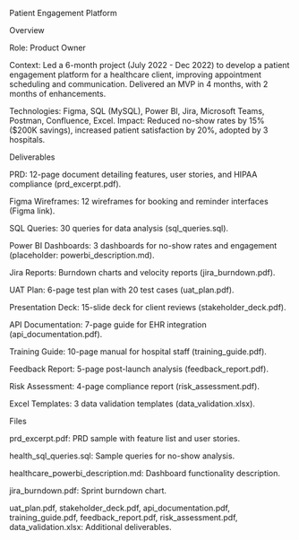 Patient Engagement Platform

Overview

Role: Product Owner

Context: Led a 6-month project (July 2022 - Dec 2022) to develop a patient engagement platform for a healthcare client, improving appointment scheduling and communication. Delivered an MVP in 4 months, with 2 months of enhancements.

Technologies: Figma, SQL (MySQL), Power BI, Jira, Microsoft Teams, Postman, Confluence, Excel.
Impact: Reduced no-show rates by 15% ($200K savings), increased patient satisfaction by 20%, adopted by 3 hospitals.

Deliverables

PRD: 12-page document detailing features, user stories, and HIPAA compliance (prd_excerpt.pdf).

Figma Wireframes: 12 wireframes for booking and reminder interfaces (Figma link).

SQL Queries: 30 queries for data analysis (sql_queries.sql).

Power BI Dashboards: 3 dashboards for no-show rates and engagement (placeholder: powerbi_description.md).

Jira Reports: Burndown charts and velocity reports (jira_burndown.pdf).

UAT Plan: 6-page test plan with 20 test cases (uat_plan.pdf).

Presentation Deck: 15-slide deck for client reviews (stakeholder_deck.pdf).

API Documentation: 7-page guide for EHR integration (api_documentation.pdf).

Training Guide: 10-page manual for hospital staff (training_guide.pdf).

Feedback Report: 5-page post-launch analysis (feedback_report.pdf).

Risk Assessment: 4-page compliance report (risk_assessment.pdf).

Excel Templates: 3 data validation templates (data_validation.xlsx).

Files

prd_excerpt.pdf: PRD sample with feature list and user stories.

health_sql_queries.sql: Sample queries for no-show analysis.

healthcare_powerbi_description.md: Dashboard functionality description.

jira_burndown.pdf: Sprint burndown chart.

uat_plan.pdf, stakeholder_deck.pdf, api_documentation.pdf, training_guide.pdf, feedback_report.pdf, risk_assessment.pdf, data_validation.xlsx: Additional deliverables.
